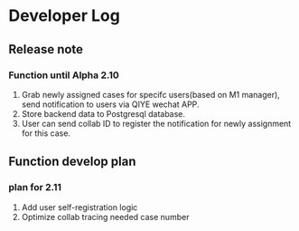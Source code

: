 # Developer Log

## Release note

### Function until Alpha 2.10

1. Grab newly assigned cases for specifc users(based on M1 manager), send notification to users via QIYE wechat APP.
2. Store backend data to Postgresql database.
3. User can send collab ID to register the notification for newly assignment for this case.

## Function develop plan

### plan for 2.11

1. Add user self-registration logic
2. Optimize collab tracing needed case number
